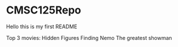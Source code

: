 # CMSC125Repo

Hello this is my first README


Top 3 movies:
Hidden Figures
Finding Nemo
The greatest showman
